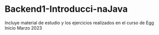# Backend1-Introducci-naJava
Incluye material de estudio y los ejercicios realizados en el curso de Egg
Inicio Marzo 2023
